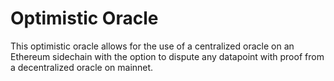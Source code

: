 # Optimistic Oracle

This optimistic oracle allows for the use of a centralized oracle on an Ethereum sidechain with the option to dispute any datapoint with proof from a decentralized oracle on mainnet.
